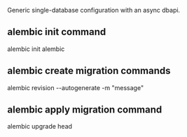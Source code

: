Generic single-database configuration with an async dbapi.


## alembic init command

alembic init alembic

##  alembic create migration commands 

alembic revision --autogenerate -m "message"

## alembic apply migration command

alembic upgrade head
